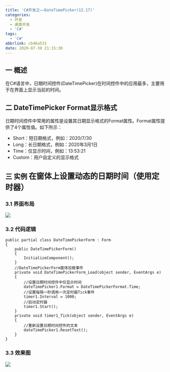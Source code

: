 ```yaml
---
title: 'C#开发之——DateTimePicker(12.17)'
categories:
  - 开发
  - 桌面开发
  - 'C#'
tags:
  - 'C#'
abbrlink: cb46a531
date: 2020-07-30 21:15:30
---
```

## 一 概述

在C#语言中，日期时间控件(DateTimePicker)在时间控件中的应用最多，主要用于在界面上显示当前的时间。  

<!--more-->

## 二 DateTimePicker Format显示格式

日期时间控件中常用的属性是设置其日期显示格式的Format属性。Format属性提供了4个属性值。如下所示：

* Short：短日期格式，例如：2020/7/30
* Long：长日期格式，例如：2020年3月1日
* Time：仅显示时间，例如：13:53:21
* Custom：用户自定义的显示格式

## 三 实例 <font size=5> 在窗体上设置动态的日期时间（使用定时器） </font>

### 3.1 界面布局

![][1]

### 3.2 代码逻辑

```
public partial class DateTimePickerForm : Form
{
    public DateTimePickerForm()
    {
        InitializeComponent();
    }
    //DateTimePickerForm窗体加载事件
    private void DateTimePickerForm_Load(object sender, EventArgs e)
    {
        //设置日期时间控件中仅显示时间
        dateTimePicker1.Format = DateTimePickerFormat.Time;
        //设置每隔一秒调用一次定时器Tick事件
        timer1.Interval = 1000;
        //启动定时器
        timer1.Start();
    }
    private void timer1_Tick(object sender, EventArgs e)
    {
        //重新设置日期时间控件的文本
        dateTimePicker1.ResetText();
    }
}
```

### 3.3 效果图
![][2]



[1]:https://images.pgzxc.com/csharp-winform-datetimepicker-layout.png
[2]:https://images.pgzxc.com/csharp-winform-datetimerpicker-view.gif
